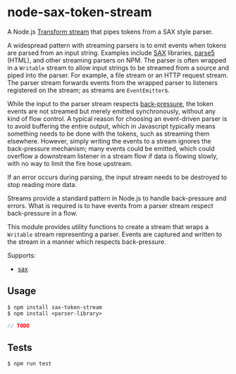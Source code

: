 # node-sax-token-stream

A Node.js [Transform stream][1] that pipes tokens from a SAX style parser.

A widespread pattern with streaming parsers is to emit events when tokens are parsed from an
input string. Examples include [SAX][2] libraries, [parse5][3] (HTML), and other streaming 
parsers on NPM. The parser is often wrapped in a `Writable` stream to allow input strings to 
be streamed from a source and piped into the parser. For example, a file stream or an HTTP 
request stream. The parser stream forwards events from the wrapped parser to listeners 
registered on the stream; as streams are `EventEmitter`s.

While the input to the parser stream respects [back-pressure][4], the token events are not
streamed but merely emitted synchronously, without any kind of flow control. A typical reason
for choosing an event-driven parser is to avoid buffering the entire output, which in
Javascript typically means something needs to be done with the tokens, such as streaming
them elsewhere. However, simply writing the events to a stream ignores the back-pressure
mechanism; many events could be emitted, which could overflow a downstream listener in a
stream flow if data is flowing slowly, with no way to limit the fire hose upstream.

If an error occurs during parsing, the input stream needs to be destroyed to stop
reading more data.

Streams provide a standard pattern in Node.js to handle back-pressure and errors. What is
required is to have events from a parser stream respect back-pressure in a flow.

This module provides utility functions to create a stream that wraps a `Writable` stream 
representing a parser. Events are captured and written to the stream in a manner which respects
back-pressure.

Supports:
 - [sax][2]

[1]: https://nodejs.org/docs/latest-v18.x/api/stream.html#class-streamtransform
[2]: https://www.npmjs.com/package/sax
[3]: https://www.npmjs.com/package/parse5-sax-parser
[4]: https://nodejs.org/en/learn/modules/backpressuring-in-streams

## Usage

```shell
$ npm install sax-token-stream
$ npm install <parser-library>
```

```javascript
// TODO
```

## Tests

```shell
$ npm run test
```
